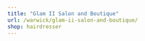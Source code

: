 ```yaml
---
title: "Glam II Salon and Boutique"
url: /warwick/glam-ii-salon-and-boutique/
shop: hairdresser
---
```

